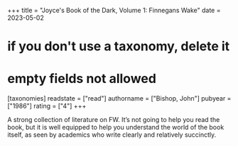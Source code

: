 +++
title = "Joyce's Book of the Dark, Volume 1: Finnegans Wake"
date = 2023-05-02
# if you don't use a taxonomy, delete it
# empty fields not allowed
[taxonomies]
  readstate = ["read"]
  authorname = ["Bishop, John"]
  pubyear = ["1986"]
  rating = ["4"]
+++

A strong collection of literature on FW. It’s not going to help you read the book, but it is well equipped to help you understand the world of the book itself, as seen by academics who write clearly and relatively succinctly.